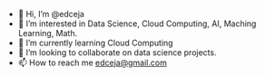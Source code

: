 - 👋 Hi, I’m @edceja
- 👀 I’m interested in Data Science, Cloud Computing, AI, Maching Learning, Math. 
- 🌱 I’m currently learning Cloud Computing 
- 💞️ I’m looking to collaborate on data science projects. 
- 📫 How to reach me edceja@gmail.com

<!---
edceja/edceja is a ✨ special ✨ repository because its `README.md` (this file) appears on your GitHub profile.
You can click the Preview link to take a look at your changes.
--->
